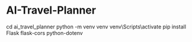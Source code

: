 # AI-Travel-Planner

cd ai_travel_planner
python -m venv venv
venv\Scripts\activate
pip install Flask flask-cors python-dotenv
